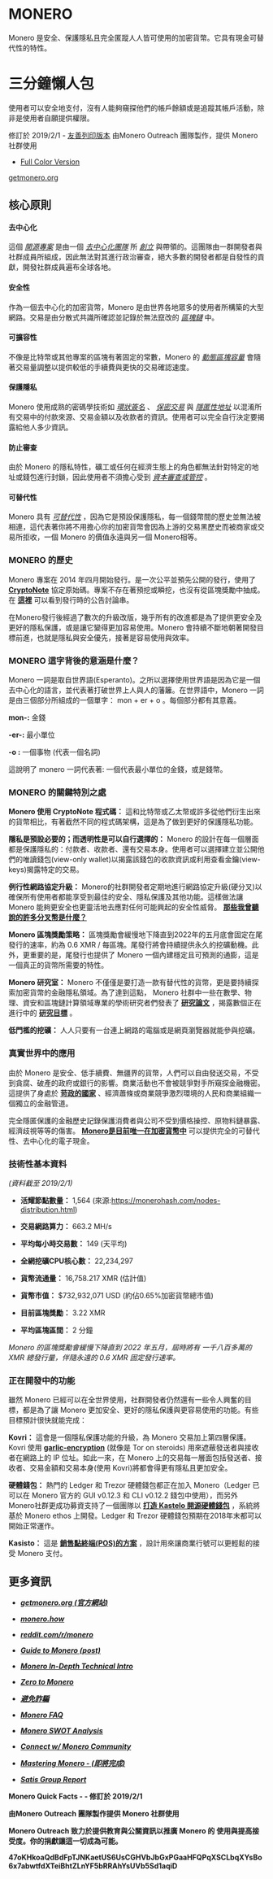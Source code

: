# MONERO

Monero 是安全、保護隱私且完全匿蹤人人皆可使用的加密貨幣。它具有現金可替代性的特性。

# 三分鐘懶人包

使用者可以安全地支付，沒有人能夠窺探他們的帳戶餘額或是追蹤其帳戶活動，除非是使用者自願提供權限。

修訂於 2019/2/1 - [友善列印版本](http://www.monerooutreach.org/pubs/2018/QuickFacts/QuickFacts_PrinterFriendly.pdf)
由Monero Outreach 團隊製作，提供 Monero 社群使用

* [Full Color Version](http://www.monerooutreach.org/pubs/2018/QuickFacts/QuickFacts.pdf)

[getmonero.org](https://getmonero.org/)


## 核心原則

#### 去中心化

這個 _[開源專案](https://github.com/monero-project/monero)_ 是由一個 _[去中心化團隊](https://forum.getmonero.org/8/funding-required)_ 所 _[創立](https://getmonero.org/community/team/)_ 與帶領的。這團隊由一群開發者與社群成員所組成，因此無法對其進行政治審查，絕大多數的開發者都是自發性的貢獻，開發社群成員遍布全球各地。

#### 安全性

作為一個去中心化的加密貨幣，Monero 是由世界各地眾多的使用者所構築的大型網路。交易是由分散式共識所確認並記錄於無法竄改的 _[區塊鏈](https://www.mycryptopedia.com/what-is-blockchain-technology/)_ 中。

#### 可擴容性

不像是比特幣或其他專案的區塊有著固定的常數，Monero 的 _[動態區塊容量](https://www.mycryptopedia.com/block-size-explained/)_ 會隨著交易量調整以提供較低的手續費與更快的交易確認速度。

#### 保護隱私

Monero 使用成熟的密碼學技術如 _[環狀簽名](https://getmonero.org/resources/moneropedia/ringsignatures.html)_ 、 _[保密交易](https://www.mycryptopedia.com/monero-ring-confidential-transactions-ringct/)_ 與 _[隱匿性地址](https://www.mycryptopedia.com/everything-need-know-stealth-addresses/)_ 以混淆所有交易中的付款來源、交易金額以及收款者的資訊。使用者可以完全自行決定要揭露給他人多少資訊。

#### 防止審查

由於 Monero 的隱私特性，礦工或任何在經濟生態上的角色都無法針對特定的地址或錢包進行封鎖，因此使用者不須擔心受到 _[資本審查或管控](https://en.wikipedia.org/wiki/Capital_control)_ 。

#### 可替代性

Monero 具有 _[可替代性](https://getmonero.org/resources/moneropedia/fungibility.html)_ ，因為它是預設保護隱私，每一個錢幣間的歷史並無法被相連，這代表著你將不用擔心你的加密貨幣會因為上游的交易黑歷史而被商家或交易所拒收，一個 Monero 的價值永遠與另一個 Monero相等。


### MONERO 的歷史

Monero 專案在 2014 年四月開始發行。是一次公平並預先公開的發行，使用了 **[CryptoNote](https://cryptonote.org/whitepaper.pdf)** 協定原始碼。專案不存在著預挖或瞬挖，也沒有從區塊獎勵中抽成。在 **[這裡](https://bitcointalk.org/index.php?topic=563821.0)** 可以看到發行時的公告討論串。

在Monero發行後經過了數次的升級改版，幾乎所有的改進都是為了提供更安全及更好的隱私保護，或是讓它變得更加容易使用。Monero 會持續不斷地朝著開發目標前進，也就是隱私與安全優先，接著是容易使用與效率。

### MONERO 這字背後的意涵是什麼？

Monero 一詞是取自世界語(Esperanto)。之所以選擇使用世界語是因為它是一個去中心化的語言，並代表著打破世界上人與人的藩籬。在世界語中，Monero 一詞是由三個部分所組成的一個單字： mon + er + o 。每個部分都有其意義。

**mon-:** 金錢

**-er-:** 最小單位

**-o :** 一個事物 (代表一個名詞)

這說明了 monero 一詞代表著: 一個代表最小單位的金錢，或是錢幣。

### MONERO 的關鍵特別之處

**Monero 使用 CryptoNote 程式碼：** 這和比特幣或乙太幣或許多從他們衍生出來的貨幣相比，有著截然不同的程式碼架構，這是為了做到更好的保護隱私功能。

**隱私是預設必要的；而透明性是可以自行選擇的：** Monero 的設計在每一個層面都是保護隱私的：付款者、收款者、還有交易本身。使用者可以選擇建立並公開他們的唯讀錢包(view-only wallet)以揭露該錢包的收款資訊或利用查看金鑰(view-keys)揭露特定的交易。

**例行性網路協定升級：** Monero的社群開發者定期地進行網路協定升級(硬分叉)以確保所有使用者都能享受到最佳的安全、隱私保護及其他功能。這樣做法讓 Monero 能夠更安全也更靈活地去應對任何可能興起的安全性威脅。 **[那些我曾聽說的許多分叉幣是什麼？](https://bitcoinmagazine.com/articles/monero-just-hard-forked-and-it-resulted-four-new-projects/)**

**Monero 區塊獎勵策略：** 區塊獎勵會緩慢地下降直到2022年的五月底會固定在尾發行的速率，約為 0.6 XMR / 每區塊。尾發行將會持續提供永久的挖礦動機。此外，更重要的是，尾發行也提供了 Monero 一個內建穩定且可預測的通膨，這是一個真正的貨幣所需要的特性。

**Monero 研究室：** Monero 不僅僅是要打造一款有替代性的貨幣，更是要持續探索加密貨幣的金融隱私領域。為了達到這點， Monero 社群中一些在數學、物理、資安和區塊鏈計算領域專業的學術研究者們發表了 **[研究論文](https://lab.getmonero.org/)** ，揭露數個正在進行中的 **[研究目標](https://lab.getmonero.org/)** 。

**低門檻的挖礦：** 人人只要有一台連上網路的電腦或是網頁瀏覽器就能參與挖礦。

### 真實世界中的應用

由於 Monero 是安全、低手續費、無疆界的貨幣，人們可以自由發送交易，不受到貪腐、破產的政府或銀行的影響。商業活動也不會被競爭對手所窺探金融機密。這提供了身處於 **[苛政的國家](https://www.reddit.com/r/Monero/comments/6wczty/how_monero_changed_my_life/)** 、經濟蕭條或商業競爭激烈環境的人民和商業組織一個獨立的金融管道。

完全隱匿保護的金融歷史記錄保護消費者與公司不受到價格操控、原物料鏈暴露、經濟歧視等等的傷害。 **[Monero是目前唯一在加密貨幣中](https://www.reddit.com/r/Monero/comments/8k8pk9/monero_the_worlds_bestkept_secret/)** 可以提供完全的可替代性、去中心化的電子現金。

### 技術性基本資料

_(資料截至 2019/2/1)_

+ **活耀節點數量：** 1,564 (來源:https://monerohash.com/nodes-distribution.html)

+ **交易網路算力：** 663.2 MH/s

+ **平均每小時交易數：** 149 (天平均)

+ **全網挖礦CPU核心數：** 22,234,297

+ **貨幣流通量：** 16,758.217 XMR (估計值)

+ **貨幣市值：** $732,932,071 USD (約佔0.65%加密貨幣總市值)

+ **目前區塊獎勵：** 3.22 XMR

+ **平均區塊區間：** 2 分鐘

_Monero 的區塊獎勵會緩慢下降直到 2022 年五月，屆時將有 一千八百多萬的 XMR 總發行量，伴隨永遠的 0.6 XMR 固定發行速率。_

### 正在開發中的功能

雖然 Monero 已經可以在全世界使用，社群開發者仍然還有一些令人興奮的目標，都是為了讓 Monero 更加安全、更好的隱私保護與更容易使用的功能。有些目標預計很快就能完成：

**Kovri：** 這會是一個隱私保護功能的升級，為 Monero 交易加上第四層保護。 Kovri 使用 **[garlic-encryption](https://getmonero.org/resources/moneropedia/garlic-encryption.html)** (就像是 Tor on steroids) 用來遮蔽發送者與接收者在網路上的 IP 位址。如此一來，在 Monero 上的交易每一層面包括發送者、接收者、交易金額和交易本身(使用 Kovri)將都會得更有隱私且更加安全。

**硬體錢包：** 熱門的 Ledger 和 Trezor 硬體錢包都正在加入 Monero（Ledger 已可以在 Monero 官方的 GUI v0.12.3 和 CLI v0.12.2 錢包中使用），而另外 Monero社群更成功募資支持了一個團隊以 **[打造 Kastelo 開源硬體錢包](http://kastelo.org/)** ，系統將基於 Monero ethos 上開發。Ledger 和 Trezor 硬體錢包預期在2018年末都可以開始正常運作。

**Kasisto：** 這是 **[銷售點終端(POS)的方案](https://github.com/amiuhle/kasisto)** ，設計用來讓商業行號可以更輕鬆的接受 Monero 支付。

## 更多資訊

+ **_[getmonero.org (官方網站)](https://getmonero.org/)_**

+ **_[monero.how](https://www.monero.how/)_**

+ **_[reddit.com/r/monero](https://www.reddit.com/r/Monero/)_**

+ **_[Guide to Monero (post)](https://www.reddit.com/r/CryptoCurrency/comments/7ra409/your_guide_to_monero_and_why_it_has_great/)_**

+ **_[Monero In-Depth Technical Intro](https://steemit.com/monero/@sgp/7yjqso-a-monero-introduction-for-beginners)_**

+ **_[Zero to Monero](https://www.getmonero.org/library/Zero-to-Monero-1-0-0.pdf)_**

+ **_[避免詐騙](https://www.reddit.com/r/Monero/wiki/avoid)_**

+ **_[Monero FAQ](https://ww.getmonero.org/get-started/faq/)_**

+ **_[Monero SWOT Analysis]()_**

+ **_[Connect w/ Monero Community](https://getmonero.org/community/hangouts/)_**

+ **_[Mastering Monero - (即將完成)](https://masteringmonero.com/)_**

+ **_[Satis Group Report](https://research.bloomberg.com/pub/res/d37g1Q1hEhBkiRCu_ruMdMsbc0A)_**

**Monero Quick Facts - - 修訂於 2019/2/1**

**由Monero Outreach 團隊製作提供 Monero 社群使用**

**Monero Outreach 致力於提供教育與公關資訊以推廣  Monero 的 使用與提高接受度。你的捐獻讓這一切成為可能。**

**47oKHkoaQdBdFpTJNKaetUS6UsCGHVbJbGxPGaaHFQPqXSCLbqXYsBo6x7abwtfdXTeiBhtZLnYF5bRRAhYsUVb5Sd1aqiD**
